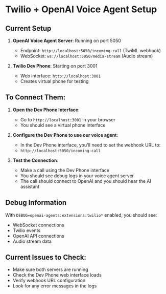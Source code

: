 # Twilio + OpenAI Voice Agent Setup

## Current Setup

1. **OpenAI Voice Agent Server**: Running on port 5050
   - Endpoint: `http://localhost:5050/incoming-call` (TwiML webhook)
   - WebSocket: `ws://localhost:5050/media-stream` (Audio stream)

2. **Twilio Dev Phone**: Starting on port 3001
   - Web interface: `http://localhost:3001`
   - Creates virtual phone for testing

## To Connect Them:

1. **Open the Dev Phone Interface**: 
   - Go to `http://localhost:3001` in your browser
   - You should see a virtual phone interface

2. **Configure the Dev Phone to use our voice agent**:
   - In the Dev Phone interface, you'll need to set the webhook URL to:
   - `http://localhost:5050/incoming-call`

3. **Test the Connection**:
   - Make a call using the Dev Phone interface
   - You should see debug logs in your voice agent server
   - The call should connect to OpenAI and you should hear the AI assistant

## Debug Information

With `DEBUG=openai-agents:extensions:twilio*` enabled, you should see:
- WebSocket connections
- Twilio events
- OpenAI API connections
- Audio stream data

## Current Issues to Check:
- Make sure both servers are running
- Check the Dev Phone web interface loads
- Verify webhook URL configuration
- Look for any error messages in the logs 